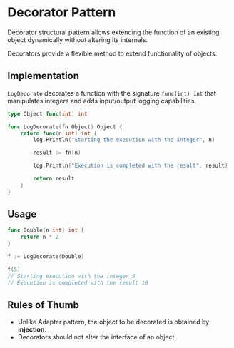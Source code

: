 # Decorator Pattern
Decorator structural pattern allows extending the function of an existing object dynamically without altering its internals.

Decorators provide a flexible method to extend functionality of objects.

## Implementation
`LogDecorate` decorates a function with the signature `func(int) int` that 
manipulates integers and adds input/output logging capabilities.

```go
type Object func(int) int

func LogDecorate(fn Object) Object {
	return func(n int) int {
		log.Println("Starting the execution with the integer", n)

		result := fn(n)

		log.Println("Execution is completed with the result", result)

        return result
	}
}
```

## Usage
```go
func Double(n int) int {
    return n * 2
}

f := LogDecorate(Double)

f(5)
// Starting execution with the integer 5
// Execution is completed with the result 10
```

## Rules of Thumb
- Unlike Adapter pattern, the object to be decorated is obtained by **injection**.
- Decorators should not alter the interface of an object.
